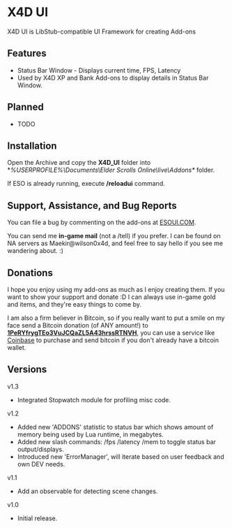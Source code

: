 # X4D **UI**

X4D UI is LibStub-compatible UI Framework for creating Add-ons

## Features

- Status Bar Window - Displays current time, FPS, Latency
- Used by X4D XP and Bank Add-ons to display details in Status Bar Window.

## Planned

- TODO

## Installation

Open the Archive and copy the **X4D_UI** folder into **%USERPROFILE%\Documents\Elder Scrolls Online\live\Addons\** folder.

If ESO is already running, execute **/reloadui** command.


## Support, Assistance, and Bug Reports

You can file a bug by commenting on the add-ons at <a href="http://www.esoui.com/downloads/author-4678.html">ESOUI.COM</a>.

You can send me **in-game mail** (not a /tell) if you prefer. I can be found on NA 
servers as Maekir@wilson0x4d, and feel free to say hello if you see me wandering 
about. :)


## Donations

I hope you enjoy using my add-ons as much as I enjoy creating them. If you want to show 
your support and donate :D I can always use in-game gold and items, and they're easy 
things to come by.

I am also a firm believer in Bitcoin, so if you really want to put a smile on my face 
send a Bitcoin donation (of ANY amount!) to <b><a href="bitcoin:1PeRYfrygTEo3VuJCQaZL5A43hrssRTNVH">1PeRYfrygTEo3VuJCQaZL5A43hrssRTNVH</a></b>,
you can use a service like <a href="https://www.coinbase.com">Coinbase</a> to purchase 
and send bitcoin if you don't already have a bitcoin wallet.


## Versions

v1.3

- Integrated Stopwatch module for profiling misc code.

v1.2

- Added new 'ADDONS' statistic to status bar which shows amount of memory being used by Lua runtime, in megabytes.
- Added new slash commands: /fps /latency /mem to toggle status bar output/displays.
- Introduced new 'ErrorManager', will iterate based on user feedback and own DEV needs.

v1.1 

- Add an observable for detecting scene changes.

v1.0

- Initial release.

